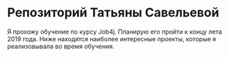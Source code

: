 # Репозиторий Татьяны Савельевой
Я прохожу обучение по курсу Job4j. Планирую его пройти к концу лета 2019 года.
Ниже находятся наиболее интересные проекты, которые я реализовывала во время обучения.